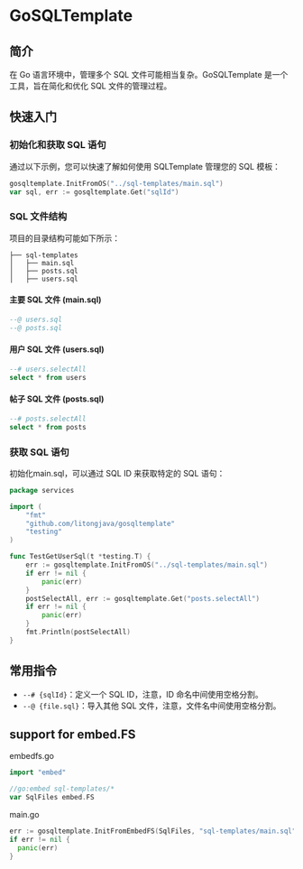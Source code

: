 # GoSQLTemplate

## 简介

在 Go 语言环境中，管理多个 SQL 文件可能相当复杂。GoSQLTemplate 是一个工具，旨在简化和优化 SQL 文件的管理过程。

## 快速入门

### 初始化和获取 SQL 语句

通过以下示例，您可以快速了解如何使用 SQLTemplate 管理您的 SQL 模板：

```go
gosqltemplate.InitFromOS("../sql-templates/main.sql")
var sql, err := gosqltemplate.Get("sqlId")
```

### SQL 文件结构

项目的目录结构可能如下所示：

```
├── sql-templates
│   ├── main.sql
│   ├── posts.sql
│   ├── users.sql
```

#### 主要 SQL 文件 (main.sql)

```sql
--@ users.sql
--@ posts.sql
```

#### 用户 SQL 文件 (users.sql)

```sql
--# users.selectAll
select * from users
```

#### 帖子 SQL 文件 (posts.sql)

```sql
--# posts.selectAll
select * from posts
```

### 获取 SQL 语句

初始化main.sql，可以通过 SQL ID 来获取特定的 SQL 语句：

```go
package services

import (
	"fmt"
	"github.com/litongjava/gosqltemplate"
	"testing"
)

func TestGetUserSql(t *testing.T) {
	err := gosqltemplate.InitFromOS("../sql-templates/main.sql")
	if err != nil {
		panic(err)
	}
	postSelectAll, err := gosqltemplate.Get("posts.selectAll")
	if err != nil {
		panic(err)
	}
	fmt.Println(postSelectAll)
}

```

## 常用指令

- `--# {sqlId}`：定义一个 SQL ID，注意，ID 命名中间使用空格分割。
- `--@ {file.sql}`：导入其他 SQL 文件，注意，文件名中间使用空格分割。

## support for embed.FS
embedfs.go

```go
import "embed"

//go:embed sql-templates/*
var SqlFiles embed.FS
```

main.go
```go
err := gosqltemplate.InitFromEmbedFS(SqlFiles, "sql-templates/main.sql")
if err != nil {
  panic(err)
}
```